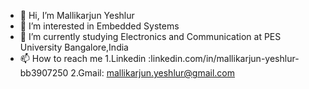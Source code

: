 - 👋 Hi, I’m Mallikarjun Yeshlur
- 👀 I’m interested in Embedded Systems
- 🌱 I’m currently studying Electronics and Communication at PES University Bangalore,India
- 📫 How to reach me 1.Linkedin :linkedin.com/in/mallikarjun-yeshlur-bb3907250 2.Gmail: mallikarjun.yeshlur@gmail.com 

<!---
Mallikyesh-at-github/Mallikyesh-at-github is a ✨ special ✨ repository because its `README.md` (this file) appears on your GitHub profile.
You can click the Preview link to take a look at your changes.
--->
